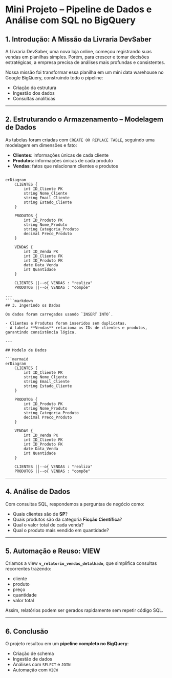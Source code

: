 
# Mini Projeto – Pipeline de Dados e Análise com SQL no BigQuery

## 1. Introdução: A Missão da Livraria DevSaber

A Livraria DevSaber, uma nova loja online, começou registrando suas vendas em planilhas simples. Porém, para crescer e tomar decisões estratégicas, a empresa precisa de análises mais profundas e consistentes.

Nossa missão foi transformar essa planilha em um mini data warehouse no Google BigQuery, construindo todo o pipeline:

- Criação da estrutura
- Ingestão dos dados
- Consultas analíticas

---

## 2. Estruturando o Armazenamento – Modelagem de Dados

As tabelas foram criadas com `CREATE OR REPLACE TABLE`, seguindo uma modelagem em dimensões e fato:

- **Clientes**: informações únicas de cada cliente  
- **Produtos**: informações únicas de cada produto  
- **Vendas**: fatos que relacionam clientes e produtos  

```

erDiagram
    CLIENTES {
        int ID_Cliente PK
        string Nome_Cliente
        string Email_Cliente
        string Estado_Cliente
    }

    PRODUTOS {
        int ID_Produto PK
        string Nome_Produto
        string Categoria_Produto
        decimal Preco_Produto
    }

    VENDAS {
        int ID_Venda PK
        int ID_Cliente FK
        int ID_Produto FK
        date Data_Venda
        int Quantidade
    }

    CLIENTES ||--o{ VENDAS : "realiza"
    PRODUTOS ||--o{ VENDAS : "compõe"

---
````markdown
## 3. Ingerindo os Dados

Os dados foram carregados usando `INSERT INTO`.

- Clientes e Produtos foram inseridos sem duplicatas.  
- A tabela **Vendas** relaciona os IDs de clientes e produtos, garantindo consistência lógica.

---

## Modelo de Dados

```mermaid
erDiagram
    CLIENTES {
        int ID_Cliente PK
        string Nome_Cliente
        string Email_Cliente
        string Estado_Cliente
    }

    PRODUTOS {
        int ID_Produto PK
        string Nome_Produto
        string Categoria_Produto
        decimal Preco_Produto
    }

    VENDAS {
        int ID_Venda PK
        int ID_Cliente FK
        int ID_Produto FK
        date Data_Venda
        int Quantidade
    }

    CLIENTES ||--o{ VENDAS : "realiza"
    PRODUTOS ||--o{ VENDAS : "compõe"
````

---

## 4. Análise de Dados

Com consultas SQL, respondemos a perguntas de negócio como:

* Quais clientes são de **SP**?
* Quais produtos são da categoria **Ficção Científica**?
* Qual o valor total de cada venda?
* Qual o produto mais vendido em quantidade?

---

## 5. Automação e Reuso: VIEW

Criamos a view **`v_relatorio_vendas_detalhado`**, que simplifica consultas recorrentes trazendo:

* cliente
* produto
* preço
* quantidade
* valor total

Assim, relatórios podem ser gerados rapidamente sem repetir código SQL.

---

## 6. Conclusão

O projeto resultou em um **pipeline completo no BigQuery**:

* Criação de schema
* Ingestão de dados
* Análises com `SELECT` e `JOIN`
* Automação com `VIEW`



